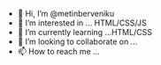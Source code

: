 - 👋 Hi, I’m @metinberveniku
- 👀 I’m interested in ... HTML/CSS/JS
- 🌱 I’m currently learning ...HTML/CSS
- 💞️ I’m looking to collaborate on ...
- 📫 How to reach me ...

<!---
metinberveniku/metinberveniku is a ✨ special ✨ repository because its `README.md` (this file) appears on your GitHub profile.
You can click the Preview link to take a look at your changes.
--->
